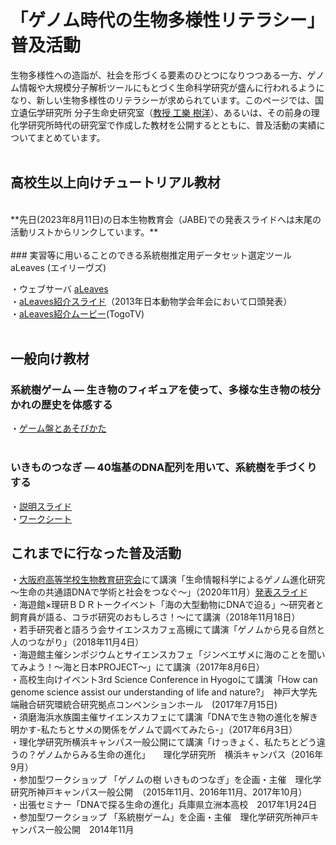 # 「ゲノム時代の生物多様性リテラシー」普及活動

生物多様性への造詣が、社会を形づくる要素のひとつになりつつある一方、ゲノム情報や大規模分子解析ツールにもとづく生命科学研究が盛んに行われるようになり、新しい生物多様性のリテラシーが求められています。このページでは、国立遺伝学研究所 分子生命史研究室（[教授 工樂 樹洋](https://researchmap.jp/genombaum)）、あるいは、その前身の理化学研究所時代の研究室で作成した教材を公開するとともに、普及活動の実績についてまとめています。
<br>
<br>
## 高校生以上向けチュートリアル教材

<br>
**先日(2023年8月11日)の日本生物教育会（JABE)での発表スライドへは末尾の活動リストからリンクしています。**
<br>
<br>
### 実習等に用いることのできる系統樹推定用データセット選定ツール aLeaves (エイリーヴズ)

・ウェブサーバ [aLeaves](https://aleaves.riken.jp/aleaves/)<br>
・[aLeaves紹介スライド](https://www.slideshare.net/cdb_gras/brief-introduction-of-kuraku-zsj13a-leavesup)（2013年日本動物学会年会において口頭発表）<br>
・[aLeaves紹介ムービー](https://togotv.dbcls.jp/20140228.html)(TogoTV)<br>
<br>
## 一般向け教材

### 系統樹ゲーム ― 生き物のフィギュアを使って、多様な生き物の枝分かれの歴史を体感する
・[ゲーム盤とあそびかた](https://github.com/sighe/tutorialJ/blob/main/%E7%B3%BB%E7%B5%B1%E6%A8%B9%E3%82%B2%E3%83%BC%E3%83%A0%E7%9B%A42023.pdf)
<br>
<br>
### いきものつなぎ ― 40塩基のDNA配列を用いて、系統樹を手づくりする
・[説明スライド]( https://github.com/sighe/tutorialJ/blob/main/%E3%81%84%E3%81%8D%E3%82%82%E3%81%AE%E3%81%A4%E3%81%AA%E3%81%8E%E3%83%BC%E8%AA%AC%E6%98%8E%E3%82%B9%E3%83%A9%E3%82%A4%E3%83%892016.pdf)<br>
・[ワークシート](https://github.com/sighe/tutorialJ/blob/main/%E3%81%84%E3%81%8D%E3%82%82%E3%81%AE%E3%81%A4%E3%81%AA%E3%81%8E%E3%83%AF%E3%83%BC%E3%82%AF%E3%82%B7%E3%83%BC%E3%83%882023J.pdf)

## これまでに行なった普及活動

・[大阪府高等学校生物教育研究会](http://seiken.sub.jp/kakari/kouenkai/index.htm)にて講演「生命情報科学によるゲノム進化研究～生命の共通語DNAで学術と社会をつなぐ～」（2020年11月）[発表スライド](https://github.com/sighe/tutorialJ/blob/main/Kuraku-JABE2023Osaka.pdf)<br>
・海遊館×理研ＢＤＲトークイベント「海の大型動物にDNAで迫る」～研究者と飼育員が語る、コラボ研究のおもしろさ！～にて講演（2018年11月18日）<br>
・若手研究者と語ろう会サイエンスカフェ高槻にて講演「ゲノムから見る自然と人のつながり」（2018年11月4日）<br>
・海遊館主催シンポジウムとサイエンスカフェ「ジンベエザメに海のことを聞いてみよう！～海と日本PROJECT～」にて講演（2017年8月6日）<br>
・高校生向けイベント3rd Science Conference in Hyogoにて講演「How can genome science assist our understanding of life and nature?」　神戸大学先端融合研究環統合研究拠点コンベンションホール　(2017年7月15日)<br>
・須磨海浜水族園主催サイエンスカフェにて講演「DNAで生き物の進化を解き明かす-私たちとサメの関係をゲノムで調べてみたら-」（2017年6月3日）<br>
・理化学研究所横浜キャンパス一般公開にて講演「けっきょく、私たちとどう違うの？ゲノムからみる生命の進化」　　理化学研究所　横浜キャンパス（2016年9月）<br>
・参加型ワークショップ 「ゲノムの樹 いきものつなぎ」を企画・主催　理化学研究所神戸キャンパス一般公開　（2015年11月、2016年11月、2017年10月）<br>
・出張セミナー「DNAで探る生命の進化」兵庫県立洲本高校　2017年1月24日<br>
・参加型ワークショップ 「系統樹ゲーム」を企画・主催　理化学研究所神戸キャンパス一般公開　2014年11月<br>


